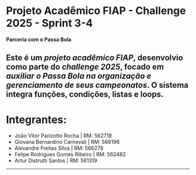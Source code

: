 # Projeto Acadêmico FIAP - Challenge 2025 - Sprint 3-4
**Parceria com o Passa Bola**

Este é um *projeto acadêmico FIAP*, desenvolvio como parte do *challenge 2025*, focado em *auxiliar o Passa Bola na organização e gerenciamento de seus campeonatos*. O sistema integra funções, condições, listas e loops.
---
# Integrantes:

- João Vitor Parizotto Rocha | RM: 562719
- Giovana Bernardino Carnevali | RM: 566196
- Alexandre Freitas Silva | RM: 566278
- Felipe Rodrigues Gomes Ribeiro | RM: 562482
- Artur Distrutti Santos | RM: 561319

---
